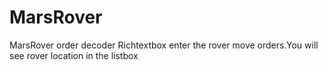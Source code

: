 # MarsRover
MarsRover order decoder
Richtextbox enter the rover move orders.You will see rover location in the listbox

